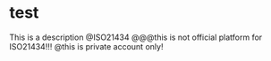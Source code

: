 # test
This is a description
@ISO21434
@@@this is not official platform for ISO21434!!!
@this is private account only!
